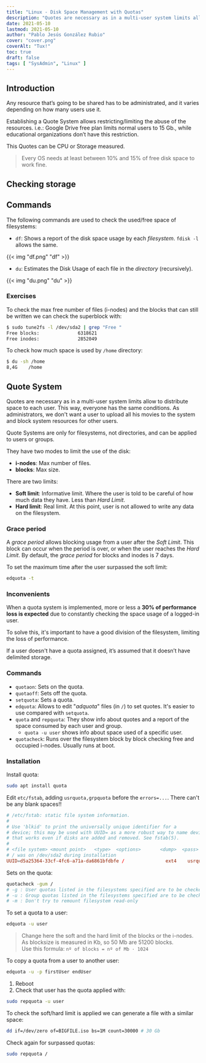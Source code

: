```yaml
---
title: "Linux - Disk Space Management with Quotas"
description: "Quotes are necessary as in a multi-user system limits allow to distribute space to each user. This way, everyone has the same conditions. As administrators, we don't want a user to upload all his movies to the system and block system resources for other users."
date: 2021-05-10
lastmod: 2021-05-10
author: "Pablo Jesús González Rubio"
cover: "cover.png"
coverAlt: "Tux!"
toc: true
draft: false
tags: [ "SysAdmin", "Linux" ]
---
```


## Introduction

Any resource that’s going to be shared has to be administrated, and it varies depending on how many users use it.

Establishing a Quote System allows restricting/limiting the abuse of the resources. i.e.: Google Drive free plan limits normal users to 15 Gb., while educational organizations don’t have this restriction.

This Quotes can be CPU or Storage measured.

> Every OS needs at least between 10% and 15% of free disk space to work fine.

## Checking storage

## Commands

The following commands are used to check the used/free space of filesystems:

* `df`: Shows a report of the disk space usage by each *filesystem*. `fdisk -l` allows the same.

{{< img "df.png" "df" >}}

* `du`: Estimates the Disk Usage of each file in the *directory* (recursively).

{{< img "du.png" "du" >}}



### Exercises

To check the max free number of files (i-nodes) and the blocks that can still be written we can check the superblock with:

```bash
$ sudo tune2fs -l /dev/sda2 | grep "Free "
Free blocks:              6318621
Free inodes:              2852049
```

To check how much space is used by `/home` directory:

```bash
$ du -sh /home
8,4G	/home
```

## Quote System

Quotes are necessary as in a multi-user system limits allow to distribute space to each user. This way, everyone has the same conditions. As administrators, we don't want a user to upload all his movies to the system and block system resources for other users.

Quote Systems are only for filesystems, not directories, and can be applied to users or groups.

They have two modes to limit the use of the disk:

* **i-nodes**: Max number of files.
* **blocks**: Max size.

There are two limits:

* **Soft limit**: Informative limit. Where the user is told to be careful of how much data they have. Less than *Hard Limit*.
* **Hard limit**: Real limit. At this point, user is not allowed to write any data on the filesystem.

### Grace period

A *grace period* allows blocking usage from a user after the *Soft Limit*. This block can occur when the period is over, or when the user reaches the *Hard Limit*. By default, the *grace period* for blocks and inodes is 7 days.

To set the maximum time after the user surpassed the soft limit:

```bash
edquota -t
```

### Inconvenients

When a quota system is implemented, more or less a **30% of performance loss is expected** due to  constantly checking the space usage of a logged-in user.

To solve this, it's important to have a good division of the filesystem, limiting the loss of performance.

If a user doesn't have a quota assigned, it’s assumed that it doesn’t have delimited storage.

### Commands

* `quotaon`: Sets on the quota.
* `quotaoff`: Sets off the quota.
* `setquota`: Sets a quota.
* `edquota`: Allows to edit "*adquota*" files (in `/`) to set quotes. It's easier to use compared with `setquota`.
* `quota` and `repquota`: They show info about quotes and a report of the space consumed by each user and group.
  * `quota -u user` shows info about space used of a specific user.
* `quotacheck`: Runs over the filesystem block by block checking free and occupied i-nodes. Usually runs at boot.

### Installation

Install quota:

```bash
sudo apt install quota
```

Edit `etc/fstab`, adding `usrquota,grpquota` before the `errors=...`. There can't be any blank spaces!!

```conf
# /etc/fstab: static file system information.
#
# Use 'blkid' to print the universally unique identifier for a
# device; this may be used with UUID= as a more robust way to name devices
# that works even if disks are added and removed. See fstab(5).
#
# <file system> <mount point>   <type>  <options>       <dump>  <pass>
# / was on /dev/sda2 during installation
UUID=d5a25364-33cf-4fc6-a71a-da6861bfdbfe /               ext4    usrquota,grpquota,errors=remount-ro 0       1
```

Sets on the quota:

```bash
quotacheck -gum /
# -g : User quotas listed in the filesystems specified are to be checked.
# -u : Group quotas listed in the filesystems specified are to be checked.
# -m : Don't try to remount filesystem read-only
```

To set a quota to a user:

```bash
edquota -u user
```

> Change here the soft and the hard limit of the blocks or the i-nodes. As blocksize is measured in Kb, so 50 Mb are 51200 blocks.<br>Use this formula: `nº of blocks = nº of Mb · 1024`

To copy a quota from a user to another user:

```bash
edquota -u -p firstUser endUser
```

1. Reboot
2. Check that user has the quota applied with:

```bash
sudo repquota -u user
```

To check the soft/hard limit is applied we can generate a file with a similar space:

```bash
dd if=/dev/zero of=BIGFILE.iso bs=1M count=30000 # 30 Gb
```

Check again for surpassed quotas:

```bash
sudo repquota /
```

